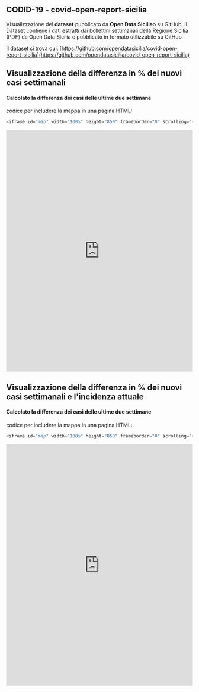 ## CODID-19 - covid-open-report-sicilia

Visualizzazione del **dataset** pubblicato da **Open Data Sicilia**o su GitHub.
Il Dataset contiene i dati estratti dai bollettini settimanali della Regione Sicilia (PDF) da Open Data Sicilia e pubblicato in formato utilizzabile su GitHub

Il dataset si trova qui: [https://github.com/opendatasicilia/covid-open-report-sicilia](https://github.com/opendatasicilia/covid-open-report-sicilia)



## Visualizzazione della differenza in % dei nuovi casi settimanali 

#### Calcolato la differenza dei casi delle ultime due settimane

codice per includere la mappa in una pagina HTML:

```javascript
<iframe id="map" width="100%" height="850" frameborder="0" scrolling="no" marginheight="0" marginwidth="0" src="https://gjrichter.github.io/ixmaps/ui/html/embed_sync_Leaflet.html?ui=embed&basemap=ll&align=right&legend=1&name=map3&sync=false&footer=true&popout=true&project=https://raw.githubusercontent.com/gjrichter/viz/master/COVID-19/projects/COVID-19-ODS-report/ixmaps_project_ODS_COVID_open_report_weekly_last_diff_percent.json"></iframe>
```

<iframe id="map" width="100%" height="650" frameborder="0" scrolling="no" marginheight="0" marginwidth="0" src="https://gjrichter.github.io/ixmaps/ui/html/embed_sync_Leaflet.html?ui=embed&basemap=ll&align=right&legend=1&name=map3&sync=false&footer=true&popout=true&project=https://raw.githubusercontent.com/gjrichter/viz/master/COVID-19/projects/COVID-19-ODS-report/ixmaps_project_ODS_COVID_open_report_weekly_last_diff_percent.json"></iframe>



## Visualizzazione della differenza in % dei nuovi casi settimanali e l'incidenza attuale

#### Calcolato la differenza dei casi delle ultime due settimane

codice per includere la mappa in una pagina HTML:

```javascript
<iframe id="map" width="100%" height="850" frameborder="0" scrolling="no" marginheight="0" marginwidth="0" src="https://gjrichter.github.io/ixmaps/ui/html/embed_sync_Leaflet.html?ui=embed&basemap=ll&align=right&legend=1&name=map3&sync=false&footer=true&popout=true&project=https://raw.githubusercontent.com/gjrichter/viz/master/COVID-19/projects/COVID-19-ODS-report/ixmaps_project_ODS_COVID_open_report_weekly_last_incidence_diff.json"></iframe>
```

<iframe id="map" width="100%" height="650" frameborder="0" scrolling="no" marginheight="0" marginwidth="0" src="https://gjrichter.github.io/ixmaps/ui/html/embed_sync_Leaflet.html?ui=embed&basemap=ll&align=right&legend=1&name=map3&sync=false&footer=true&popout=true&project=https://raw.githubusercontent.com/gjrichter/viz/master/COVID-19/projects/COVID-19-ODS-report/ixmaps_project_ODS_COVID_open_report_weekly_last_incidence_diff.json"></iframe>



